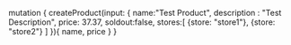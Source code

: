 mutation {
  createProduct(input: {
    name:"Test Product",
    description : "Test Description",
    price: 37.37,
    soldout:false,
    stores:[
     {store: "store1"},
      {store: "store2"}
    ]
  }){
    name, price
  }
}